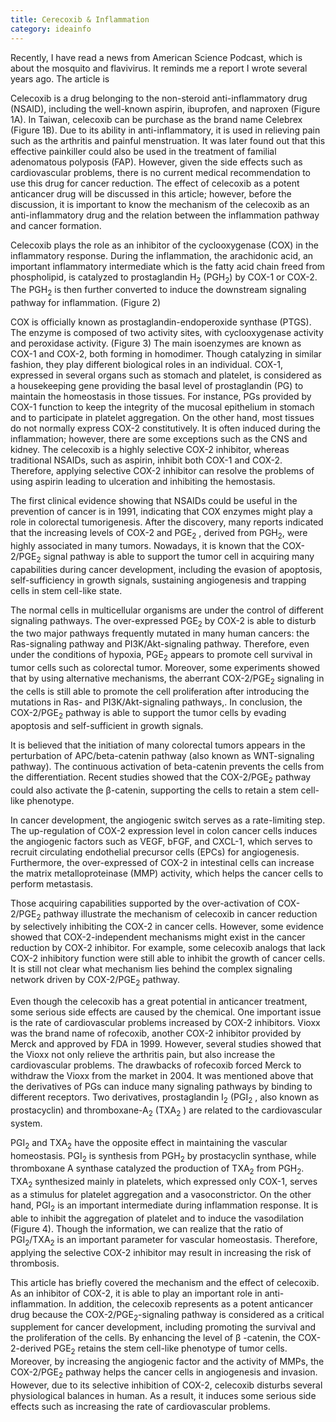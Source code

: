 ```yaml
---
title: Cerecoxib & Inflammation
category: ideainfo
---
```


Recently, I have read a news from American Science Podcast, which is about the mosquito and flavivirus. It reminds me a report I wrote several years ago. The article is 

Celecoxib is a drug belonging to the non-steroid anti-inflammatory drug (NSAID), including the well-known aspirin, ibuprofen, and naproxen (Figure 1A). In Taiwan, celecoxib can be purchase as the brand name Celebrex (Figure 1B). Due to its ability in anti-inflammatory, it is used in relieving pain such as the arthritis and painful menstruation. It was later found out that this effective painkiller could also be used in the treatment of familial adenomatous polyposis (FAP). However, given the side effects such as cardiovascular problems, there is no current medical recommendation to use this drug for cancer reduction. The effect of celecoxib as a potent anticancer drug will be discussed in this article; however, before the discussion, it is important to know the mechanism of the celecoxib as an anti-inflammatory drug and the relation between the inflammation pathway and cancer formation.

Celecoxib plays the role as an inhibitor of the cyclooxygenase (COX) in the inflammatory response. During the inflammation, the arachidonic acid, an important inflammatory intermediate which is the fatty acid chain freed from phospholipid, is catalyzed to prostaglandin H<sub>2</sub> (PGH<sub>2</sub>) by COX-1 or COX-2. The PGH<sub>2</sub> is then further converted to induce the downstream signaling pathway for inflammation. (Figure 2)

COX is officially known as prostaglandin-endoperoxide synthase (PTGS). The enzyme is composed of two activity sites, with cyclooxygenase activity and peroxidase activity. (Figure 3) The main isoenzymes are known as COX-1 and COX-2, both forming in homodimer. Though catalyzing in similar fashion, they play different biological roles in an individual. COX-1, expressed in several organs such as stomach and platelet, is considered as a housekeeping gene providing the basal level of prostaglandin (PG) to maintain the homeostasis in those tissues. For instance, PGs provided by COX-1 function to keep the integrity of the mucosal epithelium in stomach and to participate in platelet aggregation. On the other hand, most tissues do not normally express COX-2 constitutively. It is often induced during the inflammation; however, there are some exceptions such as the CNS and kidney. The celecoxib is a highly selective COX-2 inhibitor, whereas traditional NSAIDs, such as aspirin, inhibit both COX-1 and COX-2. Therefore, applying selective COX-2 inhibitor can resolve the problems of using aspirin leading to ulceration and inhibiting the hemostasis.

The first clinical evidence showing that NSAIDs could be useful in the prevention of cancer is in 1991, indicating that COX enzymes might play a role in colorectal tumorigenesis. After the discovery, many reports indicated that the increasing levels of COX-2 and PGE<sub>2</sub> , derived from PGH<sub>2</sub>, were highly associated in many tumors. Nowadays, it is known that the COX-2/PGE<sub>2</sub> signal pathway is able to support the tumor cell in acquiring many capabilities during cancer development, including the evasion of apoptosis, self-sufficiency in growth signals, sustaining angiogenesis and trapping cells in stem cell-like state.

The normal cells in multicellular organisms are under the control of different signaling pathways. The over-expressed PGE<sub>2</sub> by COX-2 is able to disturb the two major pathways frequently mutated in many human cancers: the Ras-signaling pathway and PI3K/Akt-signaling pathway. Therefore, even under the conditions of hypoxia, PGE<sub>2</sub> appears to promote cell survival in tumor cells such as colorectal tumor. Moreover, some experiments showed that by using alternative mechanisms, the aberrant COX-2/PGE<sub>2</sub> signaling in the cells is still able to promote the cell proliferation after introducing the mutations in Ras- and PI3K/Akt-signaling pathways,. In conclusion, the COX-2/PGE<sub>2</sub> pathway is able to support the tumor cells by evading apoptosis and self-sufficient in growth signals.

It is believed that the initiation of many colorectal tumors appears in the perturbation of APC/beta-catenin pathway (also known as WNT-signaling pathway). The continuous activation of beta-catenin prevents the cells from the differentiation. Recent studies showed that the COX-2/PGE<sub>2</sub> pathway could also activate the β-catenin, supporting the cells to retain a stem cell-like phenotype.

In cancer development, the angiogenic switch serves as a rate-limiting step. The up-regulation of COX-2 expression level in colon cancer cells induces the angiogenic factors such as VEGF, bFGF, and CXCL-1, which serves to recruit circulating endothelial precursor cells (EPCs) for angiogenesis. Furthermore, the over-expressed of COX-2 in intestinal cells can increase the matrix metalloproteinase (MMP) activity, which helps the cancer cells to perform metastasis.

Those acquiring capabilities supported by the over-activation of COX-2/PGE<sub>2</sub> pathway illustrate the mechanism of celecoxib in cancer reduction by selectively inhibiting the COX-2 in cancer cells. However, some evidence showed that COX-2-independent mechanisms might exist in the cancer reduction by COX-2 inhibitor. For example, some celecoxib analogs that lack COX-2 inhibitory function were still able to inhibit the growth of cancer cells. It is still not clear what mechanism lies behind the complex signaling network driven by COX-2/PGE<sub>2</sub> pathway.

Even though the celecoxib has a great potential in anticancer treatment, some serious side effects are caused by the chemical. One important issue is the rate of cardiovascular problems increased by COX-2 inhibitors. Vioxx was the brand name of rofecoxib, another COX-2 inhibitor provided by Merck and approved by FDA in 1999. However, several studies showed that the Vioxx not only relieve the arthritis pain, but also increase the cardiovascular problems. The drawbacks of rofecoxib forced Merck to withdraw the Vioxx from the market in 2004. It was mentioned above that the derivatives of PGs can induce many signaling pathways by binding to different receptors. Two derivatives, prostaglandin I<sub>2</sub> (PGI<sub>2</sub> , also known as prostacyclin) and thromboxane-A<sub>2</sub> (TXA<sub>2</sub> ) are related to the cardiovascular system.

PGI<sub>2</sub> and TXA<sub>2</sub> have the opposite effect in maintaining the vascular homeostasis. PGI<sub>2</sub> is synthesis from PGH<sub>2</sub> by prostacyclin synthase, while thromboxane A synthase catalyzed the production of TXA<sub>2</sub> from PGH<sub>2</sub>. TXA<sub>2</sub> synthesized mainly in platelets, which expressed only COX-1, serves as a stimulus for platelet aggregation and a vasoconstrictor. On the other hand, PGI<sub>2</sub> is an important intermediate during inflammation response. It is able to inhibit the aggregation of platelet and to induce the vasodilation (Figure 4). Though the information, we can realize that the ratio of PGI<sub>2</sub>/TXA<sub>2</sub> is an important parameter for vascular homeostasis. Therefore, applying the selective COX-2 inhibitor may result in increasing the risk of thrombosis.

This article has briefly covered the mechanism and the effect of celecoxib. As an inhibitor of COX-2, it is able to play an important role in anti-inflammation. In addition, the celecoxib represents as a potent anticancer drug because the COX-2/PGE<sub>2</sub>-signaling pathway is considered as a critical supplement for cancer development, including promoting the survival and the proliferation of the cells. By enhancing the level of β -catenin, the COX-2-derived PGE<sub>2</sub> retains the stem cell-like phenotype of tumor cells. Moreover, by increasing the angiogenic factor and the activity of MMPs, the COX-2/PGE<sub>2</sub> pathway helps the cancer cells in angiogenesis and invasion. However, due to its selective inhibition of COX-2, celecoxib disturbs several physiological balances in human. As a result, it induces some serious side effects such as increasing the rate of cardiovascular problems.
